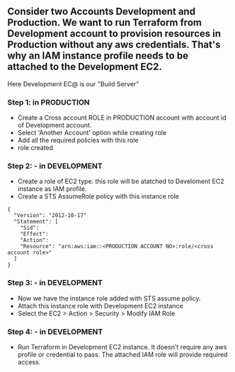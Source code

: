 
## Consider two Accounts Development and Production. We want to run Terraform from Development account to provision resources in Production without any aws credentials. That's why an IAM instance profile needs to be attached to the Development EC2.
Here Development EC@ is our "Build Server"

### Step 1: in PRODUCTION
- Create a Cross account ROLE in PRODUCTION account with account id of Development account. 
- Select 'Another Account' option while creating role
- Add all the required policies with this role
- role created

### Step 2: - in DEVELOPMENT 
- Create a role of EC2 type. this role will be atatched to Develoment EC2 instance as IAM profile. 
- Create a STS AssumeRole policy with this instance role

```
{
  "Version": "2012-10-17"
  "Statement": [
    "Sid":
    "Effect":
    "Action":
    "Resource": "arn:aws:iam::<PRODUCTION ACCOUNT NO>:role/<cross account role>"
  ]
}
```
### Step 3: - in DEVELOPMENT 
- Now we have the instance role added with STS assume policy.
- Attach this instance role with Development EC2 instance 
- Select the EC2 > Action > Security > Modify IAM Role

### Step 4: - in DEVELOPMENT 
- Run Terraform in Development EC2 instance. It doesn't require any aws profile or credential to pass. The attached IAM role will provide required access. 
